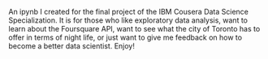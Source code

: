 An ipynb I created for the final project of the IBM Cousera Data Science Specialization. It is for those who like exploratory data analysis, want to learn about the Foursquare API, want to see what the city of Toronto has to offer in terms of night life, or just want to give me feedback on how to become a better data scientist. Enjoy!  
